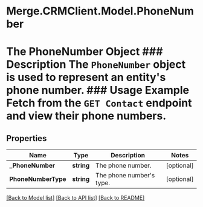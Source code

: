 # Merge.CRMClient.Model.PhoneNumber
# The PhoneNumber Object ### Description The `PhoneNumber` object is used to represent an entity's phone number. ### Usage Example Fetch from the `GET Contact` endpoint and view their phone numbers.

## Properties

Name | Type | Description | Notes
------------ | ------------- | ------------- | -------------
**_PhoneNumber** | **string** | The phone number. | [optional] 
**PhoneNumberType** | **string** | The phone number&#39;s type. | [optional] 

[[Back to Model list]](../README.md#documentation-for-models) [[Back to API list]](../README.md#documentation-for-api-endpoints) [[Back to README]](../README.md)

